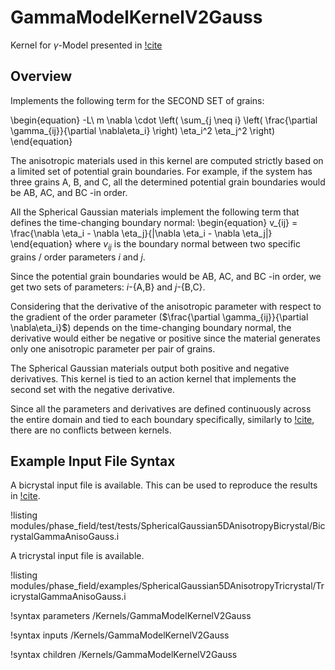 # GammaModelKernelV2Gauss

Kernel for $\gamma$-Model presented in [!cite](YEO2024127508)

## Overview

Implements the following term for the SECOND SET of grains:

\begin{equation}
-L\ m \nabla \cdot \left( \sum_{j \neq i} \left( \frac{\partial \gamma_{ij}}{\partial \nabla\eta_i} \right) \eta_i^2 \eta_j^2 \right)
\end{equation}

The anisotropic materials used in this kernel are computed strictly based on a limited set of potential grain boundaries. For example, if the system has three grains A, B, and C, all the determined potential grain boundaries would be AB, AC, and BC -in order.

All the Spherical Gaussian materials implement the following term that defines the time-changing boundary normal:
\begin{equation}
v_{ij} = \frac{\nabla \eta_i - \nabla \eta_j}{\|\nabla \eta_i - \nabla \eta_j\|}
\end{equation}
where $v_{ij}$ is the boundary normal between two specific grains / order  parameters $i$ and $j$.

Since the potential grain boundaries would be AB, AC, and BC -in order, we get two sets of parameters: $i$-{A,B} and $j$-{B,C}.

Considering that the derivative of the anisotropic parameter with respect to the gradient of the order parameter ($\frac{\partial \gamma_{ij}}{\partial \nabla\eta_i}$) depends on the time-changing boundary normal, the derivative would either be negative or positive since the material generates only one anisotropic parameter per pair of grains.

The Spherical Gaussian materials output both positive and negative derivatives. This kernel is tied to an action kernel that implements the second set with the negative derivative.

Since all the parameters and derivatives are defined continuously across the entire domain and tied to each boundary specifically, similarly to [!cite](MOELANS2022110592), there are no conflicts between kernels.


## Example Input File Syntax

A bicrystal input file is available. This can be used to reproduce the results in [!cite](YEO2024127508).

!listing modules/phase_field/test/tests/SphericalGaussian5DAnisotropyBicrystal/BicrystalGammaAnisoGauss.i

A tricrystal input file is available.

!listing modules/phase_field/examples/SphericalGaussian5DAnisotropyTricrystal/TricrystalGammaAnisoGauss.i


!syntax parameters /Kernels/GammaModelKernelV2Gauss

!syntax inputs /Kernels/GammaModelKernelV2Gauss

!syntax children /Kernels/GammaModelKernelV2Gauss
